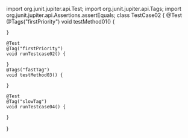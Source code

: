 import org.junit.jupiter.api.Test;
import org.junit.jupiter.api.Tags;
import org.junit.jupiter.api.Assertions.assertEquals;
class TestCase02 {
    @Test
    @Tags("firstPriority")
    void testMethod01() {

    }
    
    @Test
    @Tag("firstPriority")
    void runTestcase02() {

    } 
    @Tags("fastTag")
    void testMethod03() {

    }
    
    @Test
    @Tag("slowTag")
    void runTestcase04() {

    }    
}
